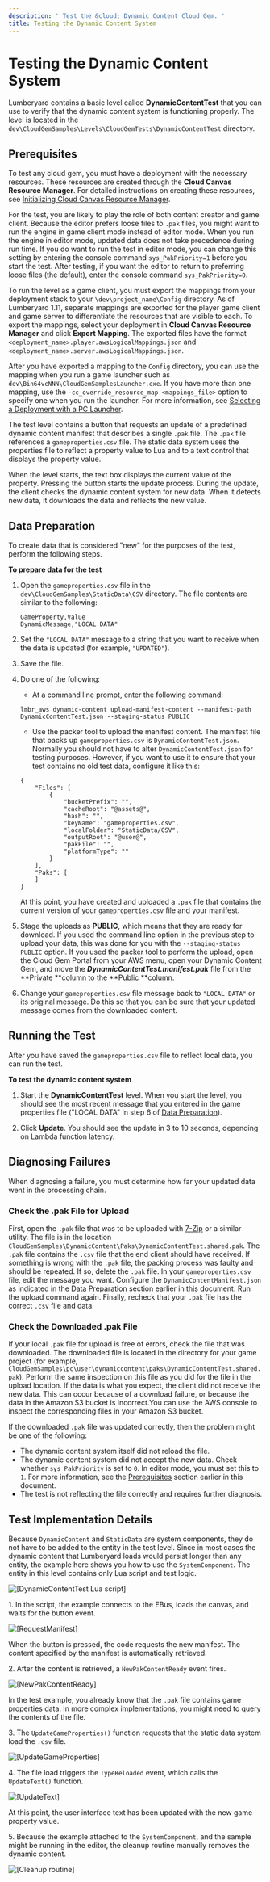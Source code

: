 ```yaml
---
description: ' Test the &cloud; Dynamic Content Cloud Gem. '
title: Testing the Dynamic Content System
---
```

# Testing the Dynamic Content System<a name="cloud-canvas-cloud-gem-dc-testing"></a>

Lumberyard contains a basic level called **DynamicContentTest** that you can use to verify that the dynamic content system is functioning properly\. The level is located in the `dev\CloudGemSamples\Levels\CloudGemTests\DynamicContentTest` directory\.

## Prerequisites<a name="cloud-canvas-cloud-gem-dc-testing-prerequisites"></a>

To test any cloud gem, you must have a deployment with the necessary resources\. These resources are created through the **Cloud Canvas Resource Manager**\. For detailed instructions on creating these resources, see [Initializing Cloud Canvas Resource Manager](/docs/userguide/gems/cloud-canvas/ui-rm-initialize.md)\.

For the test, you are likely to play the role of both content creator and game client\. Because the editor prefers loose files to `.pak` files, you might want to run the engine in game client mode instead of editor mode\. When you run the engine in editor mode, updated data does not take precedence during run time\. If you do want to run the test in editor mode, you can change this setting by entering the console command `sys_PakPriority=1` before you start the test\. After testing, if you want the editor to return to preferring loose files \(the default\), enter the console command `sys_PakPriority=0`\.

To run the level as a game client, you must export the mappings from your deployment stack to your `\dev\project_name\Config` directory\. As of Lumberyard 1\.11, separate mappings are exported for the player game client and game server to differentiate the resources that are visible to each\. To export the mappings, select your deployment in **Cloud Canvas Resource Manager** and click **Export Mapping**\. The exported files have the format `<deployment_name>.player.awsLogicalMappings.json` and `<deployment_name>.server.awsLogicalMappings.json`\.

 After you have exported a mapping to the `Config` directory, you can use the mapping when you run a game launcher such as `dev\Bin64vcNNN\CloudGemSamplesLauncher.exe`\. If you have more than one mapping, use the `-cc_override_resource_map <mappings_file>` option to specify one when you run the launcher\. For more information, see [Selecting a Deployment with a PC Launcher](cloud-canvas-testing-different-mappings.md#cloud-canvas-testing-different-mappings-selecting-a-deployment-pc-launcher)\.

The test level contains a button that requests an update of a predefined dynamic content manifest that describes a single `.pak` file\. The `.pak` file references a `gameproperties.csv` file\. The static data system uses the properties file to reflect a property value to Lua and to a text control that displays the property value\.

When the level starts, the text box displays the current value of the property\. Pressing the button starts the update process\. During the update, the client checks the dynamic content system for new data\. When it detects new data, it downloads the data and reflects the new value\.

## Data Preparation<a name="cloud-canvas-cloud-gem-dc-testing-data-preparation"></a>

To create data that is considered "new" for the purposes of the test, perform the following steps\.

**To prepare data for the test**

1. Open the `gameproperties.csv` file in the `dev\CloudGemSamples\StaticData\CSV` directory\. The file contents are similar to the following:

   ```
   GameProperty,Value
   DynamicMessage,"LOCAL DATA"
   ```

1. Set the `"LOCAL DATA"` message to a string that you want to receive when the data is updated \(for example, `"UPDATED"`\)\.

1. Save the file\.

1. Do one of the following:
   + At a command line prompt, enter the following command:

   ```
   lmbr_aws dynamic-content upload-manifest-content --manifest-path DynamicContentTest.json --staging-status PUBLIC 
   ```
   + Use the packer tool to upload the manifest content\. The manifest file that packs up `gameproperties.csv` is `DynamicContentTest.json`\. Normally you should not have to alter `DynamicContentTest.json` for testing purposes\. However, if you want to use it to ensure that your test contains no old test data, configure it like this:

   ```
   {
       "Files": [
           {
               "bucketPrefix": "",
               "cacheRoot": "@assets@",
               "hash": "",
               "keyName": "gameproperties.csv",
               "localFolder": "StaticData/CSV",
               "outputRoot": "@user@",
               "pakFile": "",
               "platformType": ""
           }
       ],
       "Paks": [
       ]
   }
   ```

   At this point, you have created and uploaded a `.pak` file that contains the current version of your `gameproperties.csv` file and your manifest\. 

1. Stage the uploads as **PUBLIC**, which means that they are ready for download\. If you used the command line option in the previous step to upload your data, this was done for you with the `--staging-status PUBLIC` option\. If you used the packer tool to perform the upload, open the Cloud Gem Portal from your AWS menu, open your Dynamic Content Gem, and move the ***DynamicContentTest\.manifest\.pak*** file from the **Private **column to the **Public **column\.

1. Change your `gameproperties.csv` file message back to `"LOCAL DATA"` or its original message\. Do this so that you can be sure that your updated message comes from the downloaded content\.

## Running the Test<a name="cloud-canvas-cloud-gem-dc-testing-run-the-test"></a>

After you have saved the `gameproperties.csv` file to reflect local data, you can run the test\.

**To test the dynamic content system**

1. Start the **DynamicContentTest** level\. When you start the level, you should see the most recent message that you entered in the game properties file \("LOCAL DATA" in step 6 of [Data Preparation](#cloud-canvas-cloud-gem-dc-testing-data-preparation)\)\. 

1. Click **Update**\. You should see the update in 3 to 10 seconds, depending on Lambda function latency\.

## Diagnosing Failures<a name="cloud-canvas-cloud-gem-dc-testing-diagnosing-failures"></a>

When diagnosing a failure, you must determine how far your updated data went in the processing chain\.

### Check the \.pak File for Upload<a name="cloud-canvas-cloud-gem-dc-testing-check-the-pak-file-for-upload"></a>

First, open the `.pak` file that was to be uploaded with [7\-Zip](http://www.7-zip.org/) or a similar utility\. The file is in the location `CloudGemSamples\DynamicContent\Paks\DynamicContentTest.shared.pak`\. The `.pak` file contains the `.csv` file that the end client should have received\. If something is wrong with the `.pak` file, the packing process was faulty and should be repeated\. If so, delete the `.pak` file\. In your `gameproperties.csv` file, edit the message you want\. Configure the `DynamicContentManifest.json` as indicated in the [Data Preparation](#cloud-canvas-cloud-gem-dc-testing-data-preparation) section earlier in this document\. Run the upload command again\. Finally, recheck that your `.pak` file has the correct `.csv` file and data\.

### Check the Downloaded \.pak File<a name="cloud-canvas-cloud-gem-dc-testing-check-the-downloaded-pak-file"></a>

If your local `.pak` file for upload is free of errors, check the file that was downloaded\. The downloaded file is located in the directory for your game project \(for example, `CloudGemSamples\pc\user\dynamiccontent\paks\DynamicContentTest.shared.pak`\)\. Perform the same inspection on this file as you did for the file in the upload location\. If the data is what you expect, the client did not receive the new data\. This can occur because of a download failure, or because the data in the Amazon S3 bucket is incorrect\.You can use the AWS console to inspect the corresponding files in your Amazon S3 bucket\.

If the downloaded `.pak` file was updated correctly, then the problem might be one of the following:
+ The dynamic content system itself did not reload the file\.
+ The dynamic content system did not accept the new data\. Check whether `sys_PakPriority` is set to `0`\. In editor mode, you must set this to `1`\. For more information, see the [Prerequisites](#cloud-canvas-cloud-gem-dc-testing-prerequisites) section earlier in this document\.
+ The test is not reflecting the file correctly and requires further diagnosis\.

## Test Implementation Details<a name="cloud-canvas-cloud-gem-dc-testing-test-implementation-details"></a>

Because `DynamicContent` and `StaticData` are system components, they do not have to be added to the entity in the test level\. Since in most cases the dynamic content that Lumberyard loads would persist longer than any entity, the example here shows you how to use the `SystemComponent`\. The entity in this level contains only Lua script and test logic\.

![\[DynamicContentTest Lua script\]](/images/userguide/cloud_canvas/cloud-canvas-cloud-gem-dc-testing-1.png)

1\. In the script, the example connects to the EBus, loads the canvas, and waits for the button event\.

![\[RequestManifest\]](/images/userguide/cloud_canvas/cloud-canvas-cloud-gem-dc-testing-2.png)

When the button is pressed, the code requests the new manifest\. The content specified by the manifest is automatically retrieved\.

2\. After the content is retrieved, a `NewPakContentReady` event fires\.

![\[NewPakContentReady\]](/images/userguide/cloud_canvas/cloud-canvas-cloud-gem-dc-testing-3.png)

In the test example, you already know that the `.pak` file contains game properties data\. In more complex implementations, you might need to query the contents of the file\.

3\. The `UpdateGameProperties()` function requests that the static data system load the `.csv` file\.

![\[UpdateGameProperties\]](/images/userguide/cloud_canvas/cloud-canvas-cloud-gem-dc-testing-4.png)

4\. The file load triggers the `TypeReloaded` event, which calls the `UpdateText()` function\.

![\[UpdateText\]](/images/userguide/cloud_canvas/cloud-canvas-cloud-gem-dc-testing-5.png)

At this point, the user interface text has been updated with the new game property value\.

5\. Because the example attached to the `SystemComponent`, and the sample might be running in the editor, the cleanup routine manually removes the dynamic content\.

![\[Cleanup routine\]](/images/userguide/cloud_canvas/cloud-canvas-cloud-gem-dc-testing-6.png)